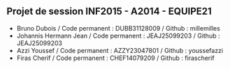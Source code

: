 ## Projet de session INF2015 - A2014 - EQUIPE21

* Bruno Dubois / Code permanent : DUBB31128009 / Github : millemilles
* Johannis Hermann Jean / Code permanent : JEAJ25099203 / Github : JEAJ25099203
* Azzi Youssef / Code permanent : AZZY23047801 / Github : youssefazzi
* Firas Cherif / Code permanent : CHEF14079209 / Github : firascherif

